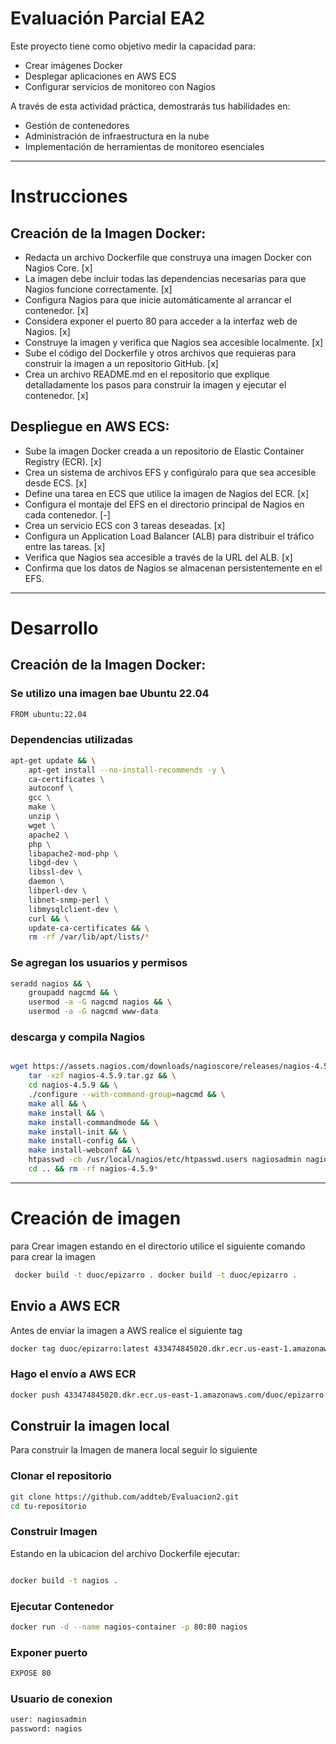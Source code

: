 # Evaluación Parcial EA2

Este proyecto tiene como objetivo medir la capacidad para:

+ Crear imágenes Docker 
+ Desplegar aplicaciones en AWS ECS
+ Configurar servicios de monitoreo con Nagios

A través de esta actividad práctica, demostrarás tus habilidades en:

+ Gestión de contenedores
+ Administración de infraestructura en la nube
+ Implementación de herramientas de monitoreo esenciales

---
# Instrucciones
## Creación de la Imagen Docker: 

+ Redacta un archivo Dockerfile que construya una imagen Docker con Nagios Core.  [x]
+ La imagen debe incluir todas las dependencias necesarias para que Nagios funcione correctamente. [x]
+ Configura Nagios para que inicie automáticamente al arrancar el contenedor. [x]
+ Considera exponer el puerto 80 para acceder a la interfaz web de Nagios. [x]
+ Construye la imagen y verifica que Nagios sea accesible localmente. [x]
+ Sube el código del Dockerfile y otros archivos que requieras para construir la imagen a un repositorio GitHub. [x]
+ Crea un archivo README.md en el repositorio que explique detalladamente los pasos para construir la imagen y ejecutar el contenedor. [x]

## Despliegue en AWS ECS: 

+ Sube la imagen Docker creada a un repositorio de Elastic Container Registry (ECR).  [x]
+ Crea un sistema de archivos EFS y configúralo para que sea accesible desde ECS. [x]
+ Define una tarea en ECS que utilice la imagen de Nagios del ECR. [x]
+ Configura el montaje del EFS en el directorio principal de Nagios en cada contenedor. [-]
+ Crea un servicio ECS con 3 tareas deseadas. [x]
+ Configura un Application Load Balancer (ALB) para distribuir el tráfico entre las tareas. [x]
+ Verifica que Nagios sea accesible a través de la URL del ALB. [x]
+ Confirma que los datos de Nagios se almacenan persistentemente en el EFS. 

---
# Desarrollo


## Creación de la Imagen Docker: 

### Se utilizo una imagen bae Ubuntu 22.04

```bash
FROM ubuntu:22.04
```

### Dependencias utilizadas

```bash
apt-get update && \
    apt-get install --no-install-recommends -y \
    ca-certificates \
    autoconf \
    gcc \
    make \
    unzip \
    wget \
    apache2 \
    php \
    libapache2-mod-php \
    libgd-dev \
    libssl-dev \
    daemon \
    libperl-dev \
    libnet-snmp-perl \
    libmysqlclient-dev \
    curl && \
    update-ca-certificates && \
    rm -rf /var/lib/apt/lists/*
```

 ### Se agregan los usuarios y permisos

```bash
seradd nagios && \
    groupadd nagcmd && \
    usermod -a -G nagcmd nagios && \
    usermod -a -G nagcmd www-data
```

### descarga y compila Nagios
 
```bash

wget https://assets.nagios.com/downloads/nagioscore/releases/nagios-4.5.9.tar.gz && \
    tar -xzf nagios-4.5.9.tar.gz && \
    cd nagios-4.5.9 && \
    ./configure --with-command-group=nagcmd && \
    make all && \
    make install && \
    make install-commandmode && \
    make install-init && \
    make install-config && \
    make install-webconf && \
    htpasswd -cb /usr/local/nagios/etc/htpasswd.users nagiosadmin nagios && \
    cd .. && rm -rf nagios-4.5.9*
```
---
# Creación de imagen
para Crear imagen estando en el directorio utilice el siguiente comando para crear la imagen
```bash
 docker build -t duoc/epizarro . docker build -t duoc/epizarro .
```
## Envio a AWS ECR

Antes de enviar la imagen a AWS realice el siguiente tag
```bash
docker tag duoc/epizarro:latest 433474845020.dkr.ecr.us-east-1.amazonaws.com/duoc/epizarro:latest
```
### Hago el envío a AWS ECR
```bash
docker push 433474845020.dkr.ecr.us-east-1.amazonaws.com/duoc/epizarro:latest
```



## Construir la imagen local
Para construir la Imagen de manera local seguir lo siguiente

###  Clonar el repositorio


```bash
git clone https://github.com/addteb/Evaluacion2.git
cd tu-repositorio 
```

### Construir Imagen
Estando en la ubicacion del archivo Dockerfile ejecutar:
```bash

docker build -t nagios .
```

### Ejecutar Contenedor
```bash
docker run -d --name nagios-container -p 80:80 nagios
```

### Exponer puerto 
```bash
EXPOSE 80
```

### Usuario de conexion

```bash
user: nagiosadmin
password: nagios
```


